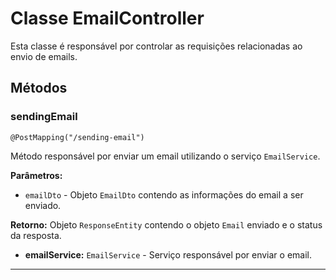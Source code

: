 <!DOCTYPE html>
<html>
  <head>
    <meta charset="UTF-8">
  </head>
  <body>
    <h1>Classe EmailController</h1>
    <p>Esta classe é responsável por controlar as requisições relacionadas ao envio de emails.</p>
    <h2>Métodos</h2>
    <h3>sendingEmail</h3>
    <p><code>@PostMapping("/sending-email")</code></p>
    <p>Método responsável por enviar um email utilizando o serviço <code>EmailService</code>.</p>
    <p><strong>Parâmetros:</strong> 
    <ul>
      <li><code>emailDto</code> - Objeto <code>EmailDto</code> contendo as informações do email a ser enviado.</li>
    </ul>
    </p>
    <p><strong>Retorno:</strong> Objeto <code>ResponseEntity</code> contendo o objeto <code>Email</code> enviado e o status da resposta.</p>
    <ul>
      <li><strong>emailService:</strong> <code>EmailService</code> - Serviço responsável por enviar o email.</li>
    </ul>
    <hr>
  </body>
</html>
